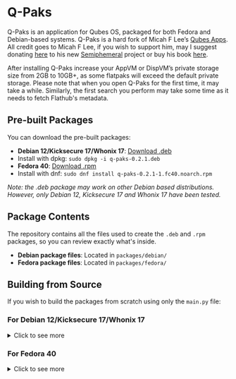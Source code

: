 # Q-Paks
Q-Paks is an application for Qubes OS, packaged for both Fedora and Debian-based systems. Q-Paks is a hard fork of Micah F Lee’s [Qubes Apps](https://github.com/micahflee/qube-apps). All credit goes to Micah F Lee, if you wish to support him, may I suggest donating [here](https://semiphemeral.com/donate/) to his new [Semiphemeral](https://semiphemeral.com) project or buy his book [here](https://hacksandleaks.com/).

After installing Q-Paks increase your AppVM or DispVM’s private storage size from 2GB to 10GB+, as some flatpaks will exceed the default private storage.
Please note that when you open Q-Paks for the first time, it may take a while. Similarly, the first search you perform may take some time as it needs to fetch Flathub's metadata.

## Pre-built Packages

You can download the pre-built packages:

- **Debian 12/Kicksecure 17/Whonix 17**: [Download .deb](https://github.com/Litigated/Q-Paks/releases/download/v0.2.1/q-paks-0.2.1.deb)
- Install with dpkg: ```sudo dpkg -i q-paks-0.2.1.deb```
- **Fedora 40**: [Download .rpm](https://github.com/Litigated/Q-Paks/releases/download/v0.2.1/q-paks-0.2.1-1.fc40.noarch.rpm)
- Install with dnf: ```sudo dnf install q-paks-0.2.1-1.fc40.noarch.rpm```

*Note: the .deb package may work on other Debian based distributions. However, only Debian 12, Kicksecure 17 and Whonix 17  have been tested.*

## Package Contents

The repository contains all the files used to create the `.deb` and `.rpm` packages, so you can review exactly what's inside.

- **Debian package files**: Located in `packages/debian/`
- **Fedora package files**: Located in `packages/fedora/`

## Building from Source

If you wish to build the packages from scratch using only the `main.py` file:

### For Debian 12/Kicksecure 17/Whonix 17

<details>
  <summary>Click to see more</summary>
  
  1. Download the ‘main.py’ from the ‘sources’ directory by typing:
```bash 
curl -O https://raw.githubusercontent.com/Litigated/Q-Paks/main/sources/main.py
```

2. Install the development tools needed:
```bash 
sudo apt-get install -y build-essential python3 python3-pyqt5 dh-make debhelper devscripts fakeroot
```

3. Create the Q-Paks building project directory change into it:
```bash
mkdir -p ~/q-paks-0.2.1
cd ~/q-paks-0.2.1
```

4. Create the necessary directories for the Q-Paks files:
```bash
mkdir -p usr/local/bin
mkdir -p usr/share/applications
mkdir -p usr/share/icons/hicolor/256x256/apps
mkdir -p DEBIAN
```

5.  Copy the main.py file into your local bin directory and make it executable:
```bash 
cp /home/user/main.py usr/local/bin/q-paks
chmod +x usr/local/bin/q-paks
```
 
6.  Create the desktop file:
```bash
cat <<EOL > usr/share/applications/q-paks.desktop
[Desktop Entry]
Name=Q-Paks
Exec=/usr/local/bin/q-paks
Icon=q-paks
Type=Application
Terminal=false
Categories=Utility;
EOL
```

7. Create the control file:
```bash 
cat <<EOL > DEBIAN/control
Package: q-paks
Version: 0.2.1
Section: utils
Priority: optional
Architecture: all
Depends: python3, python3-pyqt5, flatpak, xterm
Maintainer: Litigated <contact@litigated.uk>
Description: Q-Paks Application
 A simple application to manage Flatpak apps in Qubes OS.
Homepage: https://www.litigated.uk
EOL
```

7. Now, build the .deb package:
```bash 
dpkg-deb --build ~/q-paks-0.2.1
```

8. Move the .deb package into your desired Template or AppVM:
```bash
qvm-move ~/q-paks-0.2.1.deb
```

9. Open a terminal in the Template or AppVM, where you moved the Q-Paks pakcage into, & install the required dependencies:
```bash
sudo apt-get install python3-pyqt5 flatpak xterm -y
```

10. Finally, install the .deb package:
```bash
sudo dpkg -i ~/QubesIncoming/”YOUR DISPOSABLE VM NAME”/q-paks-0.2.1.deb
```
  
</details>

### For Fedora 40

<details>
  <summary>Click to see more</summary>
  
  1. Open a terminal in a disposable fedora 40 vm.

2. Download the ‘main.py’ from the ‘sources’ directory by typing:
```bash 
curl -O https://raw.githubusercontent.com/Litigated/Q-Paks/main/sources/main.py 
```

3. Install the development tools needed:
```bash
sudo dnf install rpm-build rpmdevtools qt5-qtbase-devel qt5-qtsvg-devel qt5-qttools-devel python3-qt5 python3-devel  -y 
```

4. Set up your build environment by merely typing:
```bash
rpmdev-setuptree 
```

5. Now, create the Q-Paks directory and enter the directory:
```bash 
mkdir ~/q-paks
cd ~/q-paks 
```

6. Inside the Q-Paks directory, create the version subdirectory:
```bash 
mkdir -p q-paks-0.2.1
```

7. Copy your downloaded main.py into the q-paks versioned directory:
```bash 
cp /home/user/main.py q-paks-0.2.1/
```

8. Create the desktop entry file:
```bash
cat <<EOF > q-paks-0.2.1/q-paks.desktop
[Desktop Entry]
Version=0.2.1
Name=Q-Paks
Comment=Manage your Flatpak applications
Exec=q-paks
Icon=q-paks
Terminal=false
Type=Application
Categories=Utility;
EOF
```

9. Now, create the tarball by typing:
```bash 
tar czvf q-paks-0.2.1.tar.gz q-paks-0.2.1 
```

10. Move the tarball into your sources directory, which was built earlier:
```bash 
mv q-paks-0.2.1.tar.gz ~/rpmbuild/SOURCES/ 
```

11. Then, create the spec file inside the spec directory by typing:
```bash 
cat <<EOF > ~/rpmbuild/SPECS/q-paks.spec
Name:           q-paks
Version:        0.2.1
Release:        1%{?dist}
Summary:        Q-Paks - Manage your Flatpak applications

License:        GPL-3+
URL:            https://litigated.uk/
Source0:        %{name}-%{version}.tar.gz

BuildArch:      noarch
BuildRequires:  python3-devel python3-qt5 qt5-qtbase-devel
Requires:       python3-qt5 flatpak xterm

%description
<<<<<<< HEAD
Q-Paks is a fork of Qubes Apps by Micah F Lee, an application for searching, installing, and managing Flatpak applications.
=======
Q-Paks is a hard fork of Qubes Apps by Micah F Lee, an application for searching, installing, and managing Flatpak applications.
>>>>>>> recovered-files

%prep
%setup -q

%build
# Not much to build in a Python application

%install
mkdir -p %{buildroot}%{_bindir}
install -m 0755 main.py %{buildroot}%{_bindir}/q-paks

mkdir -p %{buildroot}%{_datadir}/applications/
install -m 0644 q-paks.desktop %{buildroot}%{_datadir}/applications/q-paks.desktop

%files
%{_bindir}/q-paks
%{_datadir}/applications/q-paks.desktop

%changelog
* Sun Aug 25 2024 Litigated <contact@litigated.uk> - 9.2-1
- Initial package
EOF
```

12. Build the RPM package:
```bash 
rpmbuild -ba ~/rpmbuild/SPECS/q-paks.spec
```

13. Move your newly built RPM package to into your Fedora 40 Template, AppVM or HVM:
```bash
qvm-move ~/rpmbuild/RPMS/noarch/q-paks-0.2.1-1.fc40.noarch.rpm
```

14. Finally, open the terminal in the template, appvm or hvm, you just copied your q-paks RPM package to and install Q-Paks dependencies:
```bash 
sudo dnf install python3-qt5 flatpak xterm -y
```

15. Install Q-Paks.
```bash
sudo dnf install ~/QubesIncoming/”YOUR DISPOSABLE VM NAME”/noarch/q-paks-0.2.1-1.fc40.noarch.rpm
```

</details>
